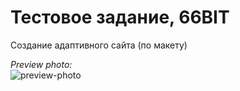 # Тестовое задание, 66BIT
Создание адаптивного сайта (по макету)

*Preview photo:* <br> ![preview-photo](https://user-images.githubusercontent.com/90089376/152635660-83933063-dcf9-444c-8e8d-75f9ee7a4971.png)

